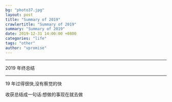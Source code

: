 ```yaml
---
bg: "photo37.jpg"
layout: post
title: "Summary of 2019"
crawlertitle: "Summary of 2019"
summary: "Summary of 2019"
date: 2019-12-31 14:00:00 +0800
categories: "life"
tags: "other"
author: "vpromise"
---
```


---

2019 年终总结

---

19 年过得很快,没有察觉的快

收获总结成一句话:想做的事现在就去做
